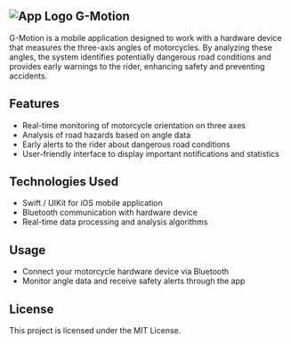 ## ![App Logo]([G-Motion/Assets.xcassets/AppLogo.imageset/AppIconVector.png](https://i.ibb.co/S4VvSW34/1.png)) G-Motion

G-Motion is a mobile application designed to work with a hardware device that measures the three-axis angles of motorcycles. By analyzing these angles, the system identifies potentially dangerous road conditions and provides early warnings to the rider, enhancing safety and preventing accidents.

## Features

- Real-time monitoring of motorcycle orientation on three axes
- Analysis of road hazards based on angle data
- Early alerts to the rider about dangerous road conditions
- User-friendly interface to display important notifications and statistics

## Technologies Used

- Swift / UIKit for iOS mobile application
- Bluetooth communication with hardware device
- Real-time data processing and analysis algorithms

## Usage

- Connect your motorcycle hardware device via Bluetooth  
- Monitor angle data and receive safety alerts through the app

## License

This project is licensed under the MIT License.
